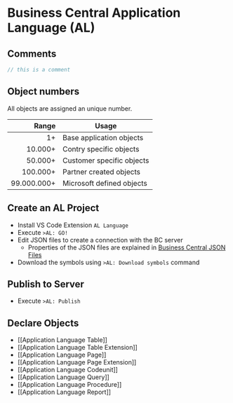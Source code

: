 # Business Central Application Language (AL)
## Comments
```pascal
// this is a comment
```

## Object numbers
All objects are assigned an unique number.

|       Range | Usage                     |
| -----------:| ------------------------- |
|          1+ | Base application objects  |
|     10.000+ | Contry specific objects   |
|     50.000+ | Customer specific objects |
|    100.000+ | Partner created objects   |
| 99.000.000+ | Microsoft defined objects |

## Create an AL Project
- Install VS Code Extension `AL Language`
- Execute `>AL: GO!`
- Edit JSON files to create a connection with the BC server
    - Properties of the JSON files are explained in [Business Central JSON Files](https://learn.microsoft.com/en-us/dynamics365/business-central/dev-itpro/developer/devenv-json-files)
- Download the symbols using `>AL: Download symbols` command

## Publish to Server
- Execute `>AL: Publish`

## Declare Objects
- [[Application Language Table]]
- [[Application Language Table Extension]]
- [[Application Language Page]]
- [[Application Language Page Extension]]
- [[Application Language Codeunit]]
- [[Application Language Query]]
- [[Application Language Procedure]]
- [[Application Language Report]]